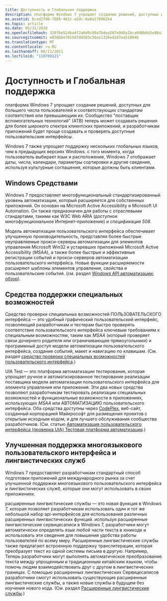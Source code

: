 ```yaml
---
title: Доступность и Глобальная поддержка
description: платформа Windows 7 упрощает создание решений, доступных для большего числа пользователей и соответствующих стандартам соответствия или превышающим их.
ms.assetid: bcad2f00-7885-461c-a2dc-0a0a176962b4
ms.topic: article
ms.date: 05/31/2018
ms.openlocfilehash: 320f6e52dba4f2a6d9c89a7bdea287e948a1bca048b0d3e88a2a8978e8085d0b
ms.sourcegitcommit: e858bbe701567d4583c50a11326e42d7ea51804b
ms.translationtype: MT
ms.contentlocale: ru-RU
ms.lasthandoff: 08/11/2021
ms.locfileid: "118709121"
---
```

# <a name="accessibility-and-global-support"></a>Доступность и Глобальная поддержка

платформа Windows 7 упрощает создание решений, доступных для большего числа пользователей и соответствующих стандартам соответствия или превышающим их. Сообщество "поставщик вспомогательных технологий" (АТВ) теперь может создавать решения для более широкого спектра клиентских приложений, и разработчикам приложений будет проще создавать и проверять доступные пользовательские интерфейсы.

Windows 7 также упрощает поддержку нескольких глобальных языков, чем в предыдущих версиях Windows. с того момента, когда пользователь выбирает язык и расположение, Windows 7 отображает даты, числа, календари, параметры сортировки и другие сведения, используя культурные соглашения, которые должны быть клиентами.

## <a name="windows-automation"></a>Windows Средствами

Windows 7 предоставляет многофункциональный стандартизированный уровень автоматизации, который расширяется для собственных приложений. Он основан на Microsoft Active Accessibility и Microsoft UI Automation. Он также предназначен для работы с отраслевыми стандартами, такими как W3C Web ARIA (доступное многофункциональное Интернет-приложение) и *спецификация 508*.

Модель автоматизации пользовательского интерфейса обеспечивает улучшенную производительность, представляя более быстрые неуправляемые прокси-серверы автоматизации для элементов управления Microsoft Win32 и устаревших приложений Microsoft Active Accessibility (*MSAA*), а также более быстрые и эффективные регистрации событий и прокси-серверов автоматизации пользовательского интерфейса. Новые функции расширяемости расширяют шаблоны элементов управления, свойства и пользовательские события. (см. раздел [Windows API автоматизации: обзор](../winauto/windows-automation-api-overview.md)).

## <a name="accessibility-support-tools"></a>Средства поддержки специальных возможностей

Средство проверки специальных возможностей ПОЛЬЗОВАТЕЛЬСКОГО интерфейса — это удобный графический пользовательский интерфейс, позволяющий разработчикам и тестерам быстро проверять соответствие пользовательского интерфейса ключевым требованиям к специальным возможностям, таким как *MSAA* (который проверяет связи дочернего родителя или ограничивающие прямоугольники) и программный доступ модели автоматизации пользовательского интерфейса, создание событий, макет и навигацию по клавишам. (См. раздел [средство проверки специальных возможностей пользовательского интерфейса](https://www.codeplex.com/AccCheck).)

UIA Test — это платформа автоматизации тестирования, которая упрощает ручное и автоматизированное тестирование реализации поставщика модели автоматизации пользовательского интерфейса для элемента управления или приложения. Эти два новых средства позволяют разработчикам тестировать реализации специальных возможностей и функциональные возможности в приложениях, использующих *MSAA* или АВТОМАТИЗАЦИЮ пользовательского интерфейса. Оба средства доступны через [CodePlex](https://www.codeplex.com/), веб-сайт, созданный корпорацией Майкрософт для размещения проектов с открытым исходным кодом, и для лучшего обслуживания сообщества разработчиков. (См. статью [Автоматизация пользовательского интерфейса (проверка UIA) Тестовая платформа автоматизации](https://uiautomationverify.codeplex.com/).)

## <a name="improved-multi-language-user-interface-support-and-linguistic-services"></a>Улучшенная поддержка многоязыкового пользовательского интерфейса и лингвистических служб

Windows 7 предоставляет разработчикам стандартный способ подготовки приложений для международного рынка за счет улучшенной поддержки многоязыкового пользовательского интерфейса и лингвистических служб, которые они могут использовать в своих приложениях.

расширенные лингвистические службы — это новая функция в Windows 7, которая позволяет разработчикам использовать один и тот же небольшой набор api-интерфейсов для использования различных расширенных лингвистических функций. используя расширенные лингвистические сервицесаписи в Windows 7, разработчики могут автоматически определять язык любой части текста в юникоде и использовать эти сведения для повышения удобства работы пользователей по всему миру. Расширенные лингвистические службы также предлагают встроенную поддержку транслитерации, которая преобразует текст из одной системы письма в другую. Например, Теперь разработчики могут выполнять автоматическое преобразование текста между упрощенным и традиционным китайским языком, чтобы помочь людям взаимодействовать друг с другом в лингвистических границах. С помощью расширенных лингвистических Сервицесаписов разработчики смогут использовать существующие расширенные лингвистические службы, а также новые службы в будущем без изучения нового кода. (См. раздел [Расширенные лингвистические службы](../intl/extended-linguistic-services.md).)

 

 